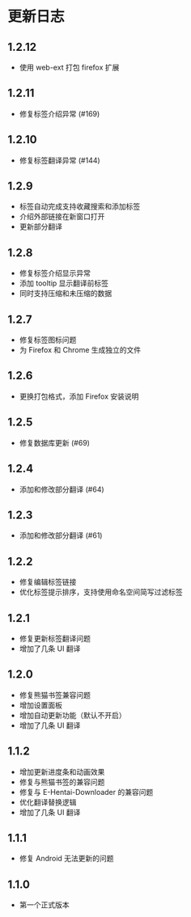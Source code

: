 # 更新日志

## 1.2.12

-   使用 web-ext 打包 firefox 扩展

## 1.2.11

-   修复标签介绍异常 (#169)

## 1.2.10

-   修复标签翻译异常 (#144)

## 1.2.9

-   标签自动完成支持收藏搜索和添加标签
-   介绍外部链接在新窗口打开
-   更新部分翻译

## 1.2.8

-   修复标签介绍显示异常
-   添加 tooltip 显示翻译前标签
-   同时支持压缩和未压缩的数据

## 1.2.7

-   修复标签图标问题
-   为 Firefox 和 Chrome 生成独立的文件

## 1.2.6

-   更换打包格式，添加 Firefox 安装说明

## 1.2.5

-   修复数据库更新 (#69)

## 1.2.4

-   添加和修改部分翻译 (#64)

## 1.2.3

-   添加和修改部分翻译 (#61)

## 1.2.2

-   修复编辑标签链接
-   优化标签提示排序，支持使用命名空间简写过滤标签

## 1.2.1

-   修复更新标签翻译问题
-   增加了几条 UI 翻译

## 1.2.0

-   修复熊猫书签兼容问题
-   增加设置面板
-   增加自动更新功能（默认不开启）
-   增加了几条 UI 翻译

## 1.1.2

-   增加更新进度条和动画效果
-   修复与熊猫书签的兼容问题
-   修复与 E-Hentai-Downloader 的兼容问题
-   优化翻译替换逻辑
-   增加了几条 UI 翻译

## 1.1.1

-   修复 Android 无法更新的问题

## 1.1.0

-   第一个正式版本
